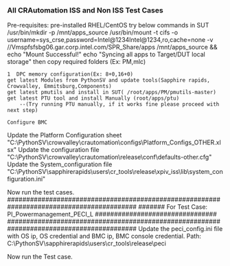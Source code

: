 ### All CRAutomation ISS and Non ISS Test Cases
Pre-requisites:
	pre-installed RHEL/CentOS
	 try below commands in SUT
	/usr/bin/mkdir -p /mnt/apps_source 
	/usr/bin/mount -t cifs -o username=sys_crse,password=Intel@1234Intel@1234,ro,cache=none -v //Vmspfsfsbg06.gar.corp.intel.com/SPR_Share/apps /mnt/apps_source && echo "Mount Successful!" echo "Syncing all apps to Target/DUT local storage"
	then copy required folders (Ex: PM,mlc)

	1  DPC memory configuration(Ex: 8+0,16+0)
	get latest Modules from PythonSV and update tools(Sapphire rapids, Crowvalley, Emmitsburg,Components)
	get latest pmutils and install in SUT( /root/apps/PM/pmutils-master)
	get latest PTU tool and install Manually (root/apps/ptu)
		--(Try running PTU manually, if it works fine please proceed with next step)
		
	Configure BMC
	
Update the Platform Configuration sheet "C:\PythonSV\crowvalley\crautomation\configs\Platform_Configs_OTHER.xlsx"
Update the configuration file "C:\PythonSV\crowvalley\crautomation\release\conf\defaults-other.cfg"
Update the System_configuration file "C:\PythonSV\sapphirerapids\users\cr_tools\release\xpiv_iss\lib\system_configuration.ini"

Now run the test cases.	
##########################################################################################
#######   For Test Case:      PI_Powermanagement_PECI_L   ################################
##########################################################################################
Update the peci_config.ini file with OS ip, OS credential and BMC ip, BMC console credential.
Path: C:\PythonSV\sapphirerapids\users\cr_tools\release\peci

Now run the Test case.


		
	
	
	
	
